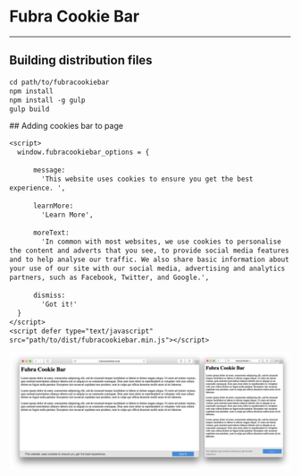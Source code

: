 
# Fubra Cookie Bar

---

## Building distribution files

```
cd path/to/fubracookiebar
npm install
npm install -g gulp
gulp build
```


## Adding cookies bar to page
```
<script>
  window.fubracookiebar_options = {

      message:
        'This website uses cookies to ensure you get the best experience. ',

      learnMore:
        'Learn More',

      moreText:
        'In common with most websites, we use cookies to personalise the content and adverts that you see, to provide social media features and to help analyse our traffic. We also share basic information about your use of our site with our social media, advertising and analytics partners, such as Facebook, Twitter, and Google.',

      dismiss:
        'Got it!'
  }
</script>
<script defer type="text/javascript" src="path/to/dist/fubracookiebar.min.js"></script>
```

![alt tag](https://github.com/fubralimited/fubracookiebar/blob/master/screenshot.png)
